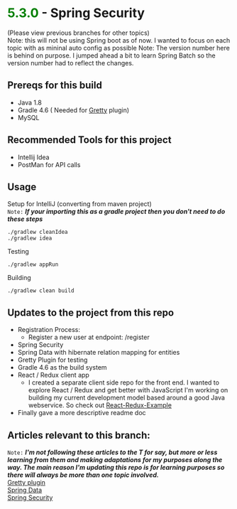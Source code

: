 # <span style="color:green">5.3.0</span> - Spring Security
(Please view previous branches for other topics)<br/>
Note: this will not be using Spring boot as of now. I wanted to focus on each topic with as mininal auto config as possible
Note: The version number here is behind on purpose. I jumped ahead a bit to learn Spring Batch so the version number had to reflect the changes.

## Prereqs for this build
- Java 1.8
- Gradle 4.6 ( Needed for [Gretty](http://akhikhl.github.io/gretty-doc/Getting-started.html)
 plugin)
- MySQL

## Recommended Tools for this project
- Intellij Idea
- PostMan for API calls

## Usage
Setup for IntelliJ (converting from maven project)<br/>
`Note:` ___If your importing this as a gradle project then you don't need to do these steps___
```text
./gradlew cleanIdea
./gradlew idea
```
Testing
```text
./gradlew appRun
```
Building
```text
./gradlew clean build
```
  
## Updates to the project from this repo
- Registration Process:
    - Register a new user at endpoint: /register
- Spring Security
- Spring Data with hibernate relation mapping for entities
- Gretty Plugin for testing
- Gradle 4.6 as the build system
- React / Redux client app
    - I created a separate client side repo for the front end. I wanted to explore React / Redux and get better with JavaScript I'm working on building my current development model based around a good Java webservice. So check out [React-Redux-Example](https://github.com/NinjaLogix/React-Redux-Example)
- Finally gave a more descriptive readme doc
    
## Articles relevant to this branch:
`Note:` ___I'm not following these articles to the T for say, but more or less learning from them and making adaptations for my purposes along the way. The main reason I'm updating this repo is for learning purposes so there will always be more than one topic involved.___<br/>
[Gretty plugin](http://akhikhl.github.io/gretty-doc/Getting-started.html)<br/>
[Spring Data](https://spring.io/guides/gs/accessing-data-jpa/)<br/>
[Spring Security](http://www.baeldung.com/security-spring)